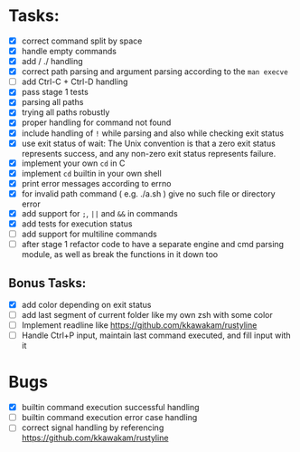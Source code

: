 # Tasks:

- [X] correct command split by space
- [X] handle empty commands
- [X] add / ./ handling
- [X] correct path parsing and argument parsing according to the `man execve`
- [ ] add Ctrl-C + Ctrl-D handling
- [X] pass stage 1 tests
- [X] parsing all paths
- [X] trying all paths robustly
- [X] proper handling for command not found
- [X] include handling of `!` while parsing and also while checking exit status
- [X] use exit status of wait: The Unix convention is that a zero exit status represents success, and any non-zero exit status represents failure.
- [X] implement your own `cd` in C
- [X] implement `cd` builtin in your own shell
- [X] print error messages according to errno
- [X] for invalid path command ( e.g. ./a.sh ) give no such file or directory error
- [X] add support for `;`, `||` and `&&` in commands
- [X] add tests for execution status
- [ ] add support for multiline commands
- [ ] after stage 1 refactor code to have a separate engine and cmd parsing
    module, as well as break the functions in it down too

## Bonus Tasks:

- [X] add color depending on exit status
- [ ] add last segment of current folder like my own zsh with some color
- [ ] Implement readline like https://github.com/kkawakam/rustyline
- [ ] Handle Ctrl+P input, maintain last command executed, and fill input with it

# Bugs

- [X] builtin command execution successful handling
- [ ] builtin command execution error case handling
- [ ] correct signal handling by referencing https://github.com/kkawakam/rustyline
